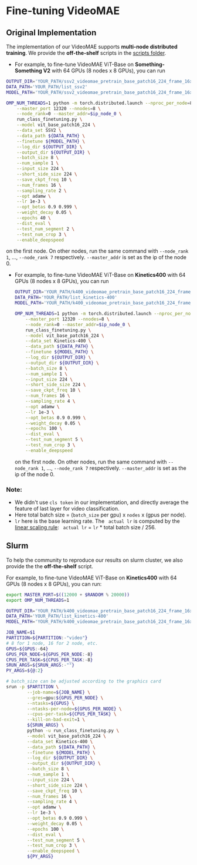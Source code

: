 # Fine-tuning VideoMAE 

## Original Implementation

The implementation of our VideoMAE supports **multi-node distributed training**. We provide the **off-the-shelf** scripts in the [scripts folder](scripts).

-  For example, to fine-tune VideoMAE ViT-Base on **Something-Something V2** with 64 GPUs (8 nodes x 8 GPUs), you can run

  ```bash
  OUTPUT_DIR='YOUR_PATH/ssv2_videomae_pretrain_base_patch16_224_frame_16x2_tube_mask_ratio_0.9_e2400/eval_lr_1e-3_epoch_40'
  DATA_PATH='YOUR_PATH/list_ssv2'
  MODEL_PATH='YOUR_PATH/ssv2_videomae_pretrain_base_patch16_224_frame_16x2_tube_mask_ratio_0.9_e2400/checkpoint-2399.pth'
  
  OMP_NUM_THREADS=1 python -m torch.distributed.launch --nproc_per_node=8 \
      --master_port 12320 --nnodes=8 \
      --node_rank=0 --master_addr=$ip_node_0 \
      run_class_finetuning.py \
      --model vit_base_patch16_224 \
      --data_set SSV2 \
      --data_path ${DATA_PATH} \
      --finetune ${MODEL_PATH} \
      --log_dir ${OUTPUT_DIR} \
      --output_dir ${OUTPUT_DIR} \
      --batch_size 8 \
      --num_sample 1 \
      --input_size 224 \
      --short_side_size 224 \
      --save_ckpt_freq 10 \
      --num_frames 16 \
      --sampling_rate 2 \
      --opt adamw \
      --lr 1e-3 \
      --opt_betas 0.9 0.999 \
      --weight_decay 0.05 \
      --epochs 40 \
      --dist_eval \
      --test_num_segment 2 \
      --test_num_crop 3 \
      --enable_deepspeed 
  ```

  on the first node. On other nodes, run the same command with `--node_rank 1`, ..., `--node_rank 7` respectively.  `--master_addr` is set as the ip of the node 0.

- For example, to fine-tune VideoMAE ViT-Base on **Kinetics400** with 64 GPUs (8 nodes x 8 GPUs), you can run

  ```bash
  OUTPUT_DIR='YOUR_PATH/k400_videomae_pretrain_base_patch16_224_frame_16x4_tube_mask_ratio_0.9_e800/eval_lr_1e-3_epoch_100'
  DATA_PATH='YOUR_PATH/list_kinetics-400'
  MODEL_PATH='YOUR_PATH/k400_videomae_pretrain_base_patch16_224_frame_16x4_tube_mask_ratio_0.9_e800/checkpoint-799.pth'
  
  OMP_NUM_THREADS=1 python -m torch.distributed.launch --nproc_per_node=8 \
      --master_port 12320 --nnodes=8 \
      --node_rank=0 --master_addr=$ip_node_0 \
      run_class_finetuning.py \
      --model vit_base_patch16_224 \
      --data_set Kinetics-400 \
      --data_path ${DATA_PATH} \
      --finetune ${MODEL_PATH} \
      --log_dir ${OUTPUT_DIR} \
      --output_dir ${OUTPUT_DIR} \
      --batch_size 8 \
      --num_sample 1 \
      --input_size 224 \
      --short_side_size 224 \
      --save_ckpt_freq 10 \
      --num_frames 16 \
      --sampling_rate 4 \
      --opt adamw \
      --lr 1e-3 \
      --opt_betas 0.9 0.999 \
      --weight_decay 0.05 \
      --epochs 100 \
      --dist_eval \
      --test_num_segment 5 \
      --test_num_crop 3 \
      --enable_deepspeed
  ```

  on the first node. On other nodes, run the same command with `--node_rank 1`, ..., `--node_rank 7` respectively.  `--master_addr` is set as the ip of the node 0.

### Note:

- We didn't use `cls token` in our implementation, and directly average the feature of last layer for video classification.
- Here total batch size = (`batch_size` per gpu) x `nodes` x (gpus per node).
- `lr` here is the base learning rate. The ` actual lr` is computed by the [linear scaling rule](https://arxiv.org/abs/1706.02677): `` actual lr`` = `lr` * total batch size / 256.

## Slurm

To help the community to reproduce our results on slurm cluster, we also provide the the **off-the-shelf** script. 

For example, to fine-tune VideoMAE ViT-Base on **Kinetics400** with 64 GPUs (8 nodes x 8 GPUs), you can run:

```bash
export MASTER_PORT=$((12000 + $RANDOM % 20000))
export OMP_NUM_THREADS=1

OUTPUT_DIR='YOUR_PATH/k400_videomae_pretrain_base_patch16_224_frame_16x4_tube_mask_ratio_0.9_e800/eval_lr_1e-3_epoch_100'
DATA_PATH='YOUR_PATH/list_kinetics-400'
MODEL_PATH='YOUR_PATH/k400_videomae_pretrain_base_patch16_224_frame_16x4_tube_mask_ratio_0.9_e800/checkpoint-799.pth'

JOB_NAME=$1
PARTITION=${PARTITION:-"video"}
# 8 for 1 node, 16 for 2 node, etc.
GPUS=${GPUS:-64}
GPUS_PER_NODE=${GPUS_PER_NODE:-8}
CPUS_PER_TASK=${CPUS_PER_TASK:-8}
SRUN_ARGS=${SRUN_ARGS:-""}
PY_ARGS=${@:2}

# batch_size can be adjusted according to the graphics card
srun -p $PARTITION \
        --job-name=${JOB_NAME} \
        --gres=gpu:${GPUS_PER_NODE} \
        --ntasks=${GPUS} \
        --ntasks-per-node=${GPUS_PER_NODE} \
        --cpus-per-task=${CPUS_PER_TASK} \
        --kill-on-bad-exit=1 \
        ${SRUN_ARGS} \
        python -u run_class_finetuning.py \
        --model vit_base_patch16_224 \
        --data_set Kinetics-400 \
        --data_path ${DATA_PATH} \
        --finetune ${MODEL_PATH} \
        --log_dir ${OUTPUT_DIR} \
        --output_dir ${OUTPUT_DIR} \
        --batch_size 8 \
        --num_sample 1 \
        --input_size 224 \
        --short_side_size 224 \
        --save_ckpt_freq 10 \
        --num_frames 16 \
        --sampling_rate 4 \
        --opt adamw \
        --lr 1e-3 \
        --opt_betas 0.9 0.999 \
        --weight_decay 0.05 \
        --epochs 100 \
        --dist_eval \
        --test_num_segment 5 \
        --test_num_crop 3 \
        --enable_deepspeed \
        ${PY_ARGS}
```

